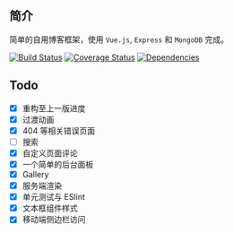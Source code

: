 
## 简介
简单的自用博客框架，使用 `Vue.js`, `Express` 和 `MongoDB` 完成。

[![Build Status](https://travis-ci.org/ntzyz/new-blog.svg?branch=master)](https://travis-ci.org/ntzyz/new-blog)
[![Coverage Status](https://coveralls.io/repos/github/ntzyz/new-blog/badge.svg?branch=master)](https://coveralls.io/github/ntzyz/new-blog?branch=master)
[![Dependencies](https://david-dm.org/ntzyz/new-blog.svg?branch=master)](https://david-dm.org/ntzyz/new-blog?branch=master)

## Todo
 - [X] 重构至上一版进度
 - [X] 过渡动画
 - [X] 404 等相关错误页面
 - [ ] 搜索
 - [X] 自定义页面评论
 - [X] 一个简单的后台面板
 - [X] Gallery
 - [X] 服务端渲染
 - [X] 单元测试与 ESlint
 - [X] 文本框组件样式
 - [X] 移动端侧边栏访问
